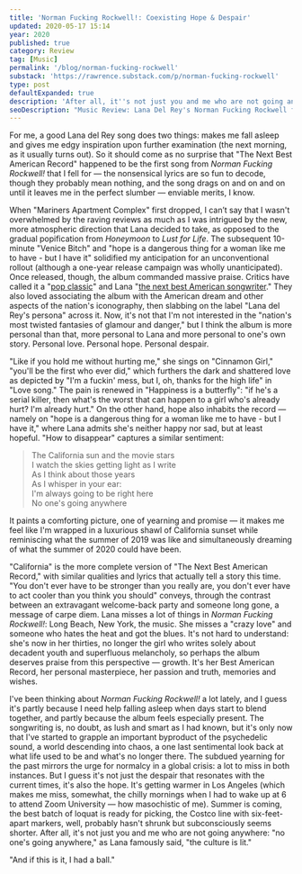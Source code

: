 ```yaml
---
title: 'Norman Fucking Rockwell!: Coexisting Hope & Despair'
updated: 2020-05-17 15:14
year: 2020
published: true
category: Review
tag: [Music]
permalink: '/blog/norman-fucking-rockwell'
substack: 'https://rawrence.substack.com/p/norman-fucking-rockwell'
type: post
defaultExpanded: true
description: 'After all, it''s not just you and me who are not going anywhere: "no one''s going anywhere," and as Lana famously said: "the culture is lit."'
seoDescription: "Music Review: Lana Del Rey's Norman Fucking Rockwell feels especially present in these pandemic days. A one last sentimental look back at a life that is no longer there. But it's ok, because there is hope in despair. Because as Lana famously said: the culture is lit."
---
```


For me, a good Lana del Rey song does two things: makes me fall asleep and gives me edgy inspiration upon further examination (the next morning, as it usually turns out). So it should come as no surprise that "The Next Best American Record" happened to be the first song from _Norman Fucking Rockwell!_ that I fell for — the nonsensical lyrics are so fun to decode, though they probably mean nothing, and the song drags on and on and on until it leaves me in the perfect slumber — enviable merits, I know.

When "Mariners Apartment Complex" first dropped, I can’t say that I wasn't overwhelmed by the raving reviews as much as I was intrigued by the new, more atmospheric direction that Lana decided to take, as opposed to the gradual popification from _Honeymoon_ to _Lust for Life_. The subsequent 10-minute "Venice Bitch" and "hope is a dangerous thing for a woman like me to have - but I have it" solidified my anticipation for an unconventional rollout (although a one-year release campaign was wholly unanticipated). Once released, though, the album commanded massive praise. Critics have called it a "[pop classic](https://www.rollingstone.com/music/music-album-reviews/lana-del-reys-norman-fucking-rockwell-878534/)" and Lana "[the next best American songwriter](https://pitchfork.com/reviews/albums/lana-del-rey-norman-fucking-rockwell/)." They also loved associating the album with the American dream and other aspects of the nation's iconography, then slabbing on the label "Lana del Rey's persona" across it. Now, it's not that I'm not interested in the "nation's most twisted fantasies of glamour and danger," but I think the album is more personal than that, more personal to Lana and more personal to one's own story. Personal love. Personal hope. Personal despair.

"Like if you hold me without hurting me," she sings on "Cinnamon Girl," "you'll be the first who ever did," which furthers the dark and shattered love as depicted by "I'm a fuckin' mess, but I, oh, thanks for the high life" in "Love song." The pain is renewed in "Happiness is a butterfly": "if he's a serial killer, then what's the worst that can happen to a girl who's already hurt? I'm already hurt." On the other hand, hope also inhabits the record — namely on "hope is a dangerous thing for a woman like me to have - but I have it," where Lana admits she's neither happy nor sad, but at least hopeful. "How to disappear" captures a similar sentiment:

> The California sun and the movie stars  
> I watch the skies getting light as I write  
> As I think about those years  
> As I whisper in your ear:  
> I'm always going to be right here  
> No one's going anywhere

It paints a comforting picture, one of yearning and promise — it makes me feel like I'm wrapped in a luxurious shawl of California sunset while reminiscing what the summer of 2019 was like and simultaneously dreaming of what the summer of 2020 could have been.

"California" is the more complete version of "The Next Best American Record," with similar qualities and lyrics that actually tell a story this time. "You don't ever have to be stronger than you really are, you don't ever have to act cooler than you think you should" conveys, through the contrast between an extravagant welcome-back party and someone long gone, a message of carpe diem. Lana misses a lot of things in _Norman Fucking Rockwell!_: Long Beach, New York, the music. She misses a "crazy love" and someone who hates the heat and got the blues. It's not hard to understand: she's now in her thirties, no longer the girl who writes solely about decadent youth and superfluous melancholy, so perhaps the album deserves praise from this perspective — growth. It's her Best American Record, her personal masterpiece, her passion and truth, memories and wishes.

I've been thinking about _Norman Fucking Rockwell!_ a lot lately, and I guess it's partly because I need help falling asleep when days start to blend together, and partly because the album feels especially present. The songwriting is, no doubt, as lush and smart as I had known, but it's only now that I've started to grapple an important byproduct of the psychedelic sound, a world descending into chaos, a one last sentimental look back at what life used to be and what's no longer there. The subdued yearning for the past mirrors the urge for normalcy in a global crisis: a lot to miss in both instances. But I guess it's not just the despair that resonates with the current times, it's also the hope. It's getting warmer in Los Angeles (which makes me miss, somewhat, the chilly mornings when I had to wake up at 6 to attend Zoom University — how masochistic of me). Summer is coming, the best batch of loquat is ready for picking, the Costco line with six-feet-apart markers, well, probably hasn't shrunk but subconsciously seems shorter. After all, it's not just you and me who are not going anywhere: "no one's going anywhere," as Lana famously said, "the culture is lit."

"And if this is it, I had a ball."
